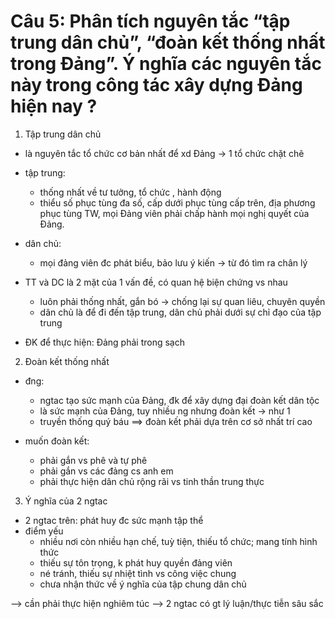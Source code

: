 # Câu 5: Phân tích nguyên tắc “tập trung dân chủ”, “đoàn kết thống nhất trong Đảng”. Ý nghĩa các nguyên tắc này trong công tác xây dựng Đảng hiện nay ?

1. Tập trung dân chủ
- là nguyên tắc tổ chức cơ bản nhất để xd Đảng -> 1 tổ chức chặt chẽ
- tập trung:
	- thống nhất về tư tưởng, tổ chức , hành động
	- thiểu số phục tùng đa số, cấp dưới phục tùng cấp trên, địa phương phục tùng TW, mọi Đảng viên phải chấp hành mọi nghị quyết của Đảng.
	
- dân chủ:
	- mọi đảng viên đc phát biểu, bảo lưu ý kiến -> từ đó tìm ra chân lý

- TT và DC là 2 mặt của 1 vấn đề, có quan hệ biện chứng vs nhau
	- luôn phải thống nhất, gắn bó -> chống lại sự quan liêu, chuyên quyền
	- dân chủ là để đi đến tập trung, dân chủ phải dưới sự chỉ đạo của tập trung
	
- ĐK để thực hiện: Đảng phải trong sạch

2. Đoàn kết thống nhất
- đng:
	- ngtac tạo sức mạnh của Đảng, đk để xây dựng đại đoàn kết dân tộc
	- là sức mạnh của Đảng, tuy nhiều ng nhưng đoàn kết -> như 1
	- truyền thống quý báu
==> đoàn kết phải dựa trên cơ sở nhất trí cao

- muốn đoàn kết:
	- phải gắn vs phê và tự phê
	- phải gắn vs các đảng cs anh em
	- phải thực hiện dân chủ rộng rãi vs tinh thần trung thực
	
3. Ý nghĩa của 2 ngtac
- 2 ngtac trên: phát huy đc sức mạnh tập thể
- điểm yếu
	- nhiều nơi còn nhiều hạn chế, tuỳ tiện, thiếu tổ chức; mang tính hình thức
	- thiếu sự tôn trọng, k phát huy quyền đảng viên
	- né tránh, thiếu sự nhiệt tình vs công việc chung
	- chưa nhận thức về ý nghĩa của tập chung dân chủ
	
--> cần phải thực hiện nghiêm túc
--> 2 ngtac có gt lý luận/thực tiễn sâu sắc
	